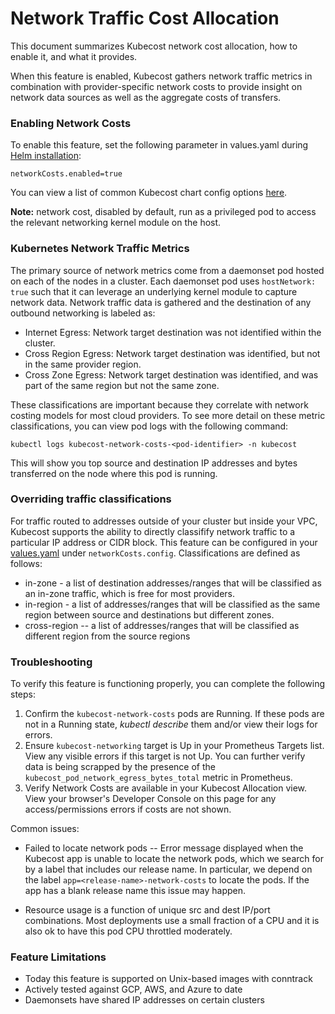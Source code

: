 # Network Traffic Cost Allocation

This document summarizes Kubecost network cost allocation, how to enable it, and what it provides.

When this feature is enabled, Kubecost gathers network traffic metrics in combination with provider-specific network costs to provide insight on network data sources as well as the aggregate costs of transfers.

### Enabling Network Costs

To enable this feature, set the following parameter in values.yaml during [Helm installation](http://kubecost.com/install):
 ```
 networkCosts.enabled=true
 ```
 You can view a list of common Kubecost chart config options [here](https://github.com/kubecost/cost-analyzer-helm-chart#config-options).

 **Note:** network cost, disabled by default, run as a privileged pod to access the relevant networking kernel module on the host.

### Kubernetes Network Traffic Metrics

The primary source of network metrics come from a daemonset pod hosted on each of the nodes in a cluster. Each daemonset pod uses `hostNetwork: true` such that it can leverage an underlying kernel module to capture network data. Network traffic data is gathered and the destination of any outbound networking is labeled as:

 * Internet Egress: Network target destination was not identified within the cluster.  
 * Cross Region Egress: Network target destination was identified, but not in the same provider region.  
 * Cross Zone Egress: Network target destination was identified, and was part of the same region but not the same zone.  

These classifications are important because they correlate with network costing models for most cloud providers. To see more detail on these metric classifications, you can view pod logs with the following command:

```
kubectl logs kubecost-network-costs-<pod-identifier> -n kubecost
```

This will show you top source and destination IP addresses and bytes transferred on the node where this pod is running.

### Overriding traffic classifications

For traffic routed to addresses outside of your cluster but inside your VPC, Kubecost supports the ability to directly classifify network traffic to a particular IP address or CIDR block. This feature can be configured in your [values.yaml](https://github.com/kubecost/cost-analyzer-helm-chart/blob/master/cost-analyzer/values.yaml#L256-L277) under `networkCosts.config`. Classifications are defined as follows:

* in-zone - a list of destination addresses/ranges that will be classified as an in-zone traffic, which is free for most providers. 
* in-region - a list of addresses/ranges that will be classified as the same region between source and destinations but different zones.
* cross-region -- a list of addresses/ranges that will be classified as different region from the source regions

### Troubleshooting

To verify this feature is functioning properly, you can complete the following steps:

1. Confirm the `kubecost-network-costs` pods are Running. If these pods are not in a Running state, _kubectl describe_ them and/or view their logs for errors.  
2. Ensure `kubecost-networking` target is Up in your Prometheus Targets list. View any visible errors if this target is not Up. You can further verify data is being scrapped by the presence of the `kubecost_pod_network_egress_bytes_total` metric in Prometheus. 
3. Verify Network Costs are available in your Kubecost Allocation view. View your browser's Developer Console on this page for any access/permissions errors if costs are not shown.  

Common issues:

* Failed to locate network pods -- Error message displayed when the Kubecost app is unable to locate the network pods, which we search for by a label that includes our release name. In particular, we depend on the label `app=<release-name>-network-costs` to locate the pods. If the app has a blank release name this issue may happen. 

* Resource usage is a function of unique src and dest IP/port combinations. Most deployments use a small fraction of a CPU and it is also ok to have this pod CPU throttled moderately.

### Feature Limitations

* Today this feature is supported on Unix-based images with conntrack  
* Actively tested against GCP, AWS, and Azure to date  
* Daemonsets have shared IP addresses on certain clusters  
